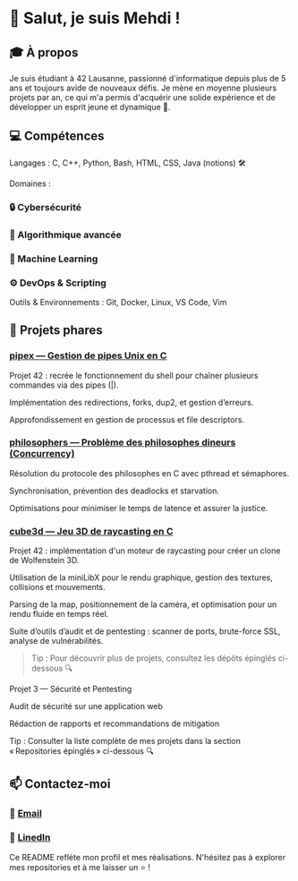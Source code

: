 # 👋 Salut, je suis Mehdi !



## 🎓 À propos

Je suis étudiant à 42 Lausanne, passionné d'informatique depuis plus de 5 ans et toujours avide de nouveaux défis. Je mène en moyenne plusieurs projets par an, ce qui m'a permis d'acquérir une solide expérience et de développer un esprit jeune et dynamique 🚀.

## 💻 Compétences

Langages : C, C++, Python, Bash, HTML, CSS, Java (notions) 🛠️

Domaines :

### 🔒 Cybersécurité

### 📐 Algorithmique avancée

### 🤖 Machine Learning

### ⚙️ DevOps & Scripting

Outils & Environnements : Git, Docker, Linux, VS Code, Vim

## 🚀 Projets phares

### [pipex — Gestion de pipes Unix en C](https://github.com/Mehdo0/pipex)

Projet 42 : recrée le fonctionnement du shell pour chaîner plusieurs commandes via des pipes (|).

Implémentation des redirections, forks, dup2, et gestion d’erreurs.

Approfondissement en gestion de processus et file descriptors.

### [philosophers — Problème des philosophes dineurs (Concurrency)](https://github.com/Mehdo0/philosophers)

Résolution du protocole des philosophes en C avec pthread et sémaphores.

Synchronisation, prévention des deadlocks et starvation.

Optimisations pour minimiser le temps de latence et assurer la justice.

### [cube3d — Jeu 3D de raycasting en C](https://github.com/Mehdo0/cube3d)

Projet 42 : implémentation d'un moteur de raycasting pour créer un clone de Wolfenstein 3D.

Utilisation de la miniLibX pour le rendu graphique, gestion des textures, collisions et mouvements.

Parsing de la map, positionnement de la caméra, et optimisation pour un rendu fluide en temps réel.

Suite d’outils d’audit et de pentesting : scanner de ports, brute-force SSL, analyse de vulnérabilités.

>Tip : Pour découvrir plus de projets, consultez les dépôts épinglés ci-dessous 🔍



Projet 3 — Sécurité et Pentesting

Audit de sécurité sur une application web

Rédaction de rapports et recommandations de mitigation

Tip : Consulter la liste complète de mes projets dans la section « Repositories épinglés » ci-dessous 🔍

## 📫 Contactez-moi

### 📧 [Email](mmouaffa@student.42lausanne.ch)

### 🔗 [LinedIn](https://www.linkedin.com/in/mehdi-mouaffak-238558334/)

Ce README refléte mon profil et mes réalisations. N'hésitez pas à explorer mes repositories et à me laisser un ⭐ !
